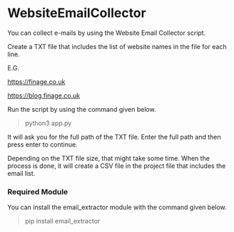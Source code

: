 # WebsiteEmailCollector

You can collect e-mails by using the Website Email Collector script. 

Create a TXT file that includes the list of website names in the file for each line.

E.G.

https://finage.co.uk

https://blog.finage.co.uk


Run the script by using the command given below.

>python3 app.py

It will ask you for the full path of the TXT file. Enter the full path and then press enter to continue.

Depending on the TXT file size, that might take some time. When the process is done, it will create a CSV file in the project file that includes the email list.


### Required Module

You can install the email_extractor module with the command given below.

>pip install email_extractor